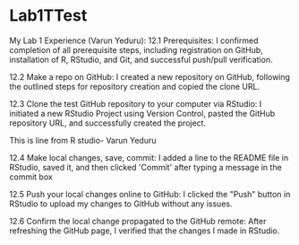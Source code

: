 # Lab1TTest

My Lab 1 Experience (Varun Yeduru): 12.1 Prerequisites: I confirmed completion of all prerequisite steps, including registration on GitHub, installation of R, RStudio, and Git, and successful push/pull verification.

12.2 Make a repo on GitHub: I created a new repository on GitHub, following the outlined steps for repository creation and copied the clone URL.

12.3 Clone the test GitHub repository to your computer via RStudio: I initiated a new RStudio Project using Version Control, pasted the GitHub repository URL, and successfully created the project.

This is line from R studio- Varun Yeduru

12.4 Make local changes, save, commit: I added a line to the README file in RStudio, saved it, and then clicked 'Commit' after typing a message in the commit box

12.5 Push your local changes online to GitHub: I clicked the "Push" button in RStudio to upload my changes to GitHub without any issues.

12.6 Confirm the local change propagated to the GitHub remote: After refreshing the GitHub page, I verified that the changes I made in RStudio.

